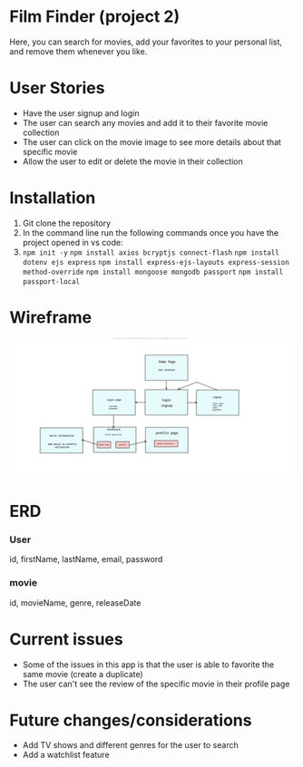 # Film Finder (project 2)
Here, you can search for movies, add your favorites to your personal list, and remove them whenever you like. 

# User Stories
- Have the user signup and login
- The user can search any movies and add it to their favorite movie collection
- The user can click on the movie image to see more details about that specific movie
- Allow the user to edit or delete the movie in their collection

# Installation
1. Git clone the repository
2. In the command line run the following commands once you have the project opened in vs code:
3. 
   `npm init -y`
   `npm install axios bcryptjs connect-flash`
   `npm install dotenv ejs express`
   `npm install express-ejs-layouts express-session method-override`
   `npm install mongoose mongodb passport`
   `npm install passport-local`
   

# Wireframe
![wireframe](img/wireframe.png)

# ERD
### User
id, firstName, lastName, email, password
### movie
id, movieName, genre, releaseDate

# Current issues
- Some of the issues in this app is that the user is able to favorite the same movie (create a duplicate)
- The user can't see the review of the specific movie in their profile page

# Future changes/considerations
- Add TV shows and different genres for the user to search
- Add a watchlist feature
